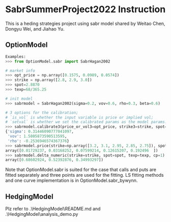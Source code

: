 # SabrSummerProject2022 Instruction
This is a heding strategies project using sabr model shared by Weitao Chen, Dongyu Wei, and Jiahao Yu.
## OptionModel

```python
Examples:
>>> from OptionModel.sabr import SabrHagan2002

# market info
>>> opt_price = np.array([0.1575, 0.0989, 0.0574])
>>> strike = np.array([2.8, 2.9, 3.0])
>>> spot=2.8870
>>> texp=68/365.25

# init model
>>> sabrmodel = SabrHagan2002(sigma=0.2, vov=0.6, rho=0.3, beta=0.6)

# 3 options for the calibration; 
# `is_vol` is whether the input variable is price or implied vol; 
# `setval` is whether we set the calibrated params as the model params.
>>> sabrmodel.calibrate3(price_or_vol3=opt_price, strike3=strike, spot=spot, texp=texp, is_vol=False, setval=True)
{'sigma': 0.31446090777041097,
 'vov': 1.5805873590513595,
 'rho': -0.2536946574367376}
>>> sabrmodel.price(strike=np.array([3.2, 3.1, 2.95, 2.85, 2.75]), spot=spot, texp=texp, cp=1)
array([0.01729237, 0.03168252, 0.07599214, 0.12615207, 0.192496  ])
>>> sabrmodel.delta_numeric(strike=strike, spot=spot, texp=texp, cp=1)
array([0.68602924, 0.52392876, 0.34993297])
```

Note that OptionModel.sabr is suited for the case that calls and puts are fitted separately and three points are used for the fitting. LS fitting methods and one curve implementation is in OptionModel.sabr_bywynn.

## HedgingModel

Plz refer to .\HedgingModel\README.md and .\HedgingModel\analysis_demo.py
